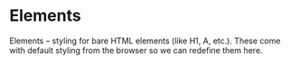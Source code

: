 # Elements

Elements – styling for bare HTML elements (like H1, A, etc.). These come with default styling from the browser so we can redefine them here.
